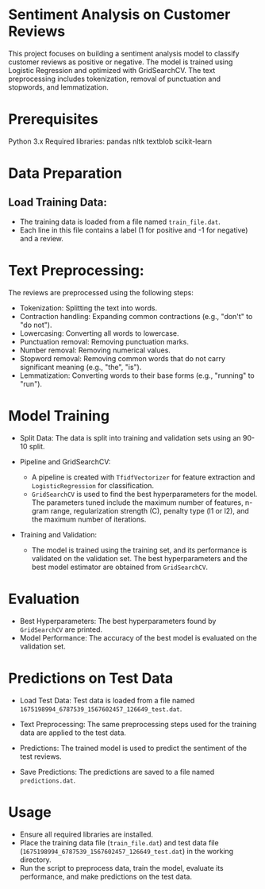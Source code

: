 # Sentiment Analysis on Customer Reviews
This project focuses on building a sentiment analysis model to classify customer reviews as positive or negative. The model is trained using Logistic Regression and optimized with GridSearchCV. The text preprocessing includes tokenization, removal of punctuation and stopwords, and lemmatization.

# Prerequisites
Python 3.x
Required libraries:
pandas
nltk
textblob
scikit-learn

# Data Preparation

## Load Training Data: 

- The training data is loaded from a file named `train_file.dat`. 
- Each line in this file contains a label (1 for positive and -1 for negative) and a review.

# Text Preprocessing: 

The reviews are preprocessed using the following steps:

- Tokenization: Splitting the text into words.
- Contraction handling: Expanding common contractions (e.g., "don't" to "do not").
- Lowercasing: Converting all words to lowercase.
- Punctuation removal: Removing punctuation marks.
- Number removal: Removing numerical values.
- Stopword removal: Removing common words that do not carry significant meaning (e.g., "the", "is").
- Lemmatization: Converting words to their base forms (e.g., "running" to "run").
  
# Model Training

- Split Data:
  The data is split into training and validation sets using an 90-10 split.

- Pipeline and GridSearchCV:

  - A pipeline is created with `TfidfVectorizer` for feature extraction and `LogisticRegression` for classification.
  - `GridSearchCV` is used to find the best hyperparameters for the model. The parameters tuned include the maximum number of features, n- 
    gram range, regularization strength (C), penalty type (l1 or l2), and the maximum number of iterations.
  
- Training and Validation: 

  - The model is trained using the training set, and its performance is validated on the validation set. The best hyperparameters and the 
    best model estimator are obtained from `GridSearchCV`.

# Evaluation

- Best Hyperparameters: The best hyperparameters found by `GridSearchCV` are printed.
- Model Performance: The accuracy of the best model is evaluated on the validation set.
  
# Predictions on Test Data

- Load Test Data: Test data is loaded from a file named `1675198994_6787539_1567602457_126649_test.dat`.

- Text Preprocessing: The same preprocessing steps used for the training data are applied to the test data.

- Predictions: The trained model is used to predict the sentiment of the test reviews.

- Save Predictions: The predictions are saved to a file named `predictions.dat`.

# Usage

- Ensure all required libraries are installed.
- Place the training data file (`train_file.dat`) and test data file (`1675198994_6787539_1567602457_126649_test.dat`) in the working 
  directory.
- Run the script to preprocess data, train the model, evaluate its performance, and make predictions on the test data.
